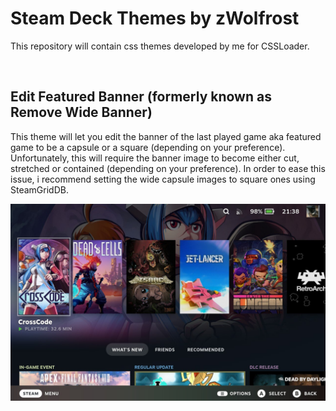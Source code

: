 # Steam Deck Themes by zWolfrost
This repository will contain css themes developed by me for CSSLoader.

&nbsp;
## Edit Featured Banner (formerly known as Remove Wide Banner)
This theme will let you edit the banner of the last played game aka featured game to be a capsule or a square (depending on your preference).
Unfortunately, this will require the banner image to become either cut, stretched or contained (depending on your preference).
In order to ease this issue, i recommend setting the wide capsule images to square ones using SteamGridDB.

![image](screenshots/RemoveWideBanner.jpeg)